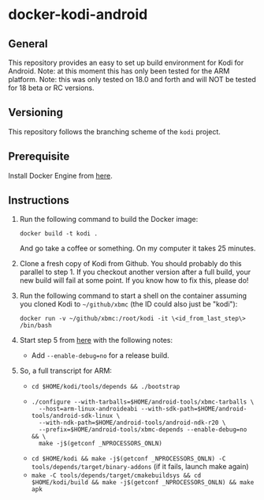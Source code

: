 # docker-kodi-android

## General

This repository provides an easy to set up build environment for Kodi for Android.
Note: at this moment this has only been tested for the ARM platform.
Note: this was only tested on 18.0 and forth and will NOT be tested for 18 beta or RC versions.

## Versioning

This repository follows the branching scheme of the `kodi` project.

## Prerequisite

Install Docker Engine from [here](https://www.docker.com/products/docker-engine).

## Instructions

1. Run the following command to build the Docker image:
   ```
   docker build -t kodi .
   ```
   And go take a coffee or something. On my computer it takes 25 minutes.

2. Clone a fresh copy of Kodi from Github. You should probably do this parallel to step 1.
   If you checkout another version after a full build, your new build will fail at some point.
   If you know how to fix this, please do!

3. Run the following command to start a shell on the container assuming you cloned Kodi to
   `~/github/xbmc` (the ID could also just be "kodi"):
   ```
   docker run -v ~/github/xbmc:/root/kodi -it \<id_from_last_step\> /bin/bash
   ```

4. Start step 5 from [here](https://github.com/xbmc/Xbmc/blob/master/docs/README.Android.md#5-build-tools-and-dependencies)   with the following notes:
   - Add `--enable-debug=no` for a release build.

5. So, a full transcript for ARM:
   - `cd $HOME/kodi/tools/depends && ./bootstrap`
   - ```
     ./configure --with-tarballs=$HOME/android-tools/xbmc-tarballs \
       --host=arm-linux-androideabi --with-sdk-path=$HOME/android-tools/android-sdk-linux \
       --with-ndk-path=$HOME/android-tools/android-ndk-r20 \
       --prefix=$HOME/android-tools/xbmc-depends --enable-debug=no && \
       make -j$(getconf _NPROCESSORS_ONLN)
     ```
   - `cd $HOME/kodi && make -j$(getconf _NPROCESSORS_ONLN) -C tools/depends/target/binary-addons` (if it fails, launch make again)
   - `make -C tools/depends/target/cmakebuildsys && cd $HOME/kodi/build && make -j$(getconf _NPROCESSORS_ONLN) && make apk`
